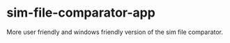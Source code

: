 # sim-file-comparator-app
More user friendly and windows friendly version of the sim file comparator.
